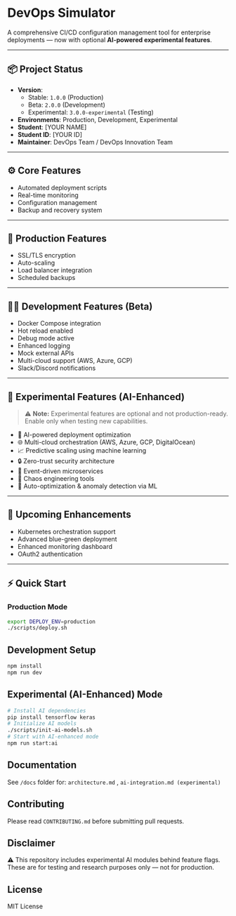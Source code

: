 # DevOps Simulator

A comprehensive CI/CD configuration management tool for enterprise deployments — now with optional **AI-powered experimental features**.

---

## 📦 Project Status
- **Version**:  
  - Stable: `1.0.0` (Production)  
  - Beta: `2.0.0` (Development)  
  - Experimental: `3.0.0-experimental` (Testing)
- **Environments**: Production, Development, Experimental
- **Student**: [YOUR NAME]  
- **Student ID**: [YOUR ID]  
- **Maintainer**: DevOps Team / DevOps Innovation Team

---

## ⚙️ Core Features
- Automated deployment scripts  
- Real-time monitoring  
- Configuration management  
- Backup and recovery system  

---

## 🚀 Production Features
- SSL/TLS encryption  
- Auto-scaling  
- Load balancer integration  
- Scheduled backups  

---

## 🧑‍💻 Development Features (Beta)
- Docker Compose integration  
- Hot reload enabled  
- Debug mode active  
- Enhanced logging  
- Mock external APIs  
- Multi-cloud support (AWS, Azure, GCP)  
- Slack/Discord notifications  

---

## 🧠 Experimental Features (AI-Enhanced)
> ⚠️ **Note:** Experimental features are optional and not production-ready.  
> Enable only when testing new capabilities.

- 🤖 AI-powered deployment optimization  
- 🌐 Multi-cloud orchestration (AWS, Azure, GCP, DigitalOcean)  
- 📈 Predictive scaling using machine learning  
- 🔒 Zero-trust security architecture  
- 🌊 Event-driven microservices  
- 🎯 Chaos engineering tools  
- 🧩 Auto-optimization & anomaly detection via ML  

---

## 🧩 Upcoming Enhancements
- Kubernetes orchestration support  
- Advanced blue-green deployment  
- Enhanced monitoring dashboard  
- OAuth2 authentication  

---

## ⚡ Quick Start

### Production Mode
```bash
export DEPLOY_ENV=production
./scripts/deploy.sh
```
## Development Setup
```bash
npm install
npm run dev
```

## Experimental (AI-Enhanced) Mode
```bash
# Install AI dependencies
pip install tensorflow keras
# Initialize AI models
./scripts/init-ai-models.sh
# Start with AI-enhanced mode
npm run start:ai
```
## Documentation
See `/docs` folder for:
`architecture.md` , 
`ai-integration.md (experimental)`

## Contributing
Please read `CONTRIBUTING.md` before submitting pull requests.

## Disclaimer
⚠️ This repository includes experimental AI modules behind feature flags.
These are for testing and research purposes only — not for production.

## License
MIT License

